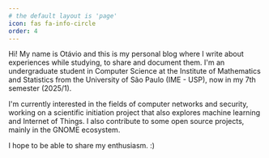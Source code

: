 ```yaml
---
# the default layout is 'page'
icon: fas fa-info-circle
order: 4
---
```


Hi! My name is Otávio and this is my personal blog where I write about experiences while studying, to share and document them. I'm an undergraduate student in Computer Science at the Institute of Mathematics and Statistics from the University of São Paulo (IME - USP), now in my 7th semester (2025/1).

I'm currently interested in the fields of computer networks and security, working on a scientific initiation project that also explores machine learning and Internet of Things. I also contribute to some open source projects, mainly in the GNOME ecosystem.

I hope to be able to share my enthusiasm. :)

